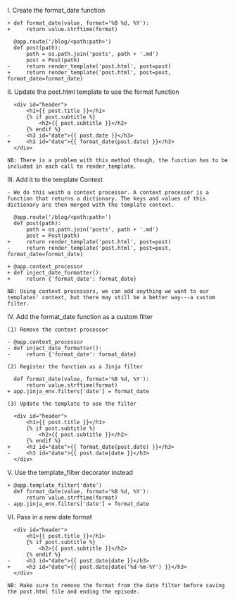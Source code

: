 I. Create the format_date function

    + def format_date(value, format='%B %d, %Y'):
    +     return value.strftime(format)

      @app.route('/blog/<path:path>')
      def post(path):
          path = os.path.join('posts', path + '.md')
          post = Post(path)
    -     return render_template('post.html', post=post)
    +     return render_template('post.html', post=post, format_date=format_date)

II. Update the post.html template to use the format function

      <div id="header">
          <h1>{{ post.title }}</h1>
          {% if post.subtitle %}
              <h2>{{ post.subtitle }}</h2>
          {% endif %}
    -     <h3 id="date">{{ post.date }}</h3>
    +     <h3 id="date">{{ format_date(post.date) }}</h3>
      </div>

    NB: There is a problem with this method though, the function has to be included in each call to render_template.

III. Add it to the template Context

    - We do this weith a context processor. A context processor is a function that returns a dictionary. The keys and values of this dictionary are then merged with the template context.

      @app.route('/blog/<path:path>')
      def post(path):
          path = os.path.join('posts', path + '.md')
          post = Post(path)
    +     return render_template('post.html', post=post)
    -     return render_template('post.html', post=post, format_date=format_date)

    + @app.context_processor
    + def inject_date_formatter():
    +     return {'format_date': format_date}

    NB: Using context processors, we can add anything we want to our templates' context, but there may still be a better way---a custom filter.

IV. Add the format_date function as a custom filter

    (1) Remove the context processor

    - @app.context_processor
    - def inject_date_formatter():
    -     return {'format_date': format_date}

    (2) Register the function as a Jinja filter

      def format_date(value, format='%B %d, %Y'):
          return value.strftime(format)
    + app.jinja_env.filters['date'] = format_date

    (3) Update the template to use the filter

      <div id="header">
          <h1>{{ post.title }}</h1>
          {% if post.subtitle %}
              <h2>{{ post.subtitle }}</h2>
          {% endif %}
    +     <h3 id="date">{{ format_date(post.date) }}</h3>
    -     <h3 id="date">{{ post.date|date }}</h3>
      </div>

V. Use the template_filter decorator instead

    + @app.template_filter('date')
      def format_date(value, format='%B %d, %Y'):
          return value.strftime(format)
    - app.jinja_env.filters['date'] = format_date

VI. Pass in a new date format

      <div id="header">
          <h1>{{ post.title }}</h1>
          {% if post.subtitle %}
              <h2>{{ post.subtitle }}</h2>
          {% endif %}
    -     <h3 id="date">{{ post.date|date }}</h3>
    +     <h3 id="date">{{ post.date|date('%d-%m-%Y') }}</h3>
      </div>

    NB: Make sure to remove the format from the date filter before saving the post.html file and ending the episode.
